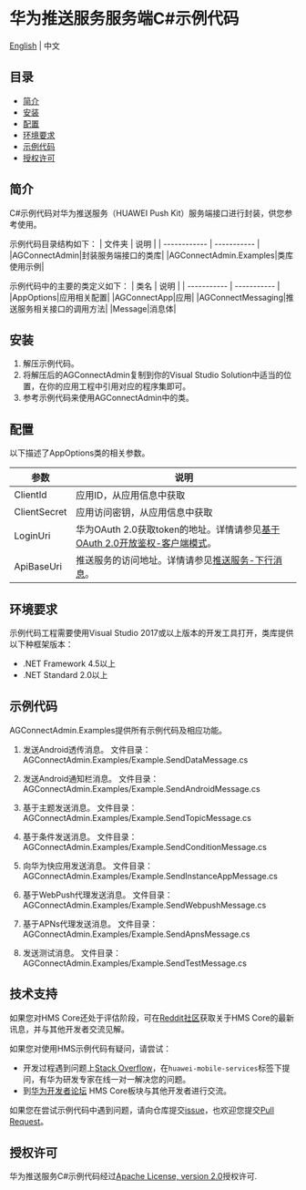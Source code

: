 # 华为推送服务服务端C#示例代码
[English](README.md) | 中文

## 目录
 * [简介](#简介)
 * [安装](#安装)
 * [配置](#配置)
 * [环境要求](#环境要求)
 * [示例代码](#示例代码)
 * [授权许可](#授权许可)

## 简介

C#示例代码对华为推送服务（HUAWEI Push Kit）服务端接口进行封装，供您参考使用。

示例代码目录结构如下：
| 文件夹      | 说明 |
| ------------ | ----------- |
|AGConnectAdmin|封装服务端接口的类库|
|AGConnectAdmin.Examples|类库使用示例|

示例代码中的主要的类定义如下：
| 类名      | 说明 |
| ----------- | ----------- |
|AppOptions|应用相关配置|
|AGConnectApp|应用|
|AGConnectMessaging|推送服务相关接口的调用方法|
|Message|消息体|

## 安装

1. 解压示例代码。
2. 将解压后的AGConnectAdmin复制到你的Visual Studio Solution中适当的位置，在你的应用工程中引用对应的程序集即可。
3. 参考示例代码来使用AGConnectAdmin中的类。

## 配置

以下描述了AppOptions类的相关参数。

| 参数   | 说明 |
| ----------- | ----------- |
|ClientId|应用ID，从应用信息中获取|
|ClientSecret|应用访问密钥，从应用信息中获取|
|LoginUri|华为OAuth 2.0获取token的地址。详情请参见[基于OAuth 2.0开放鉴权-客户端模式](https://developer.huawei.com/consumer/cn/doc/development/HMSCore-Guides/oauth2-0000001212610981#section128682386159?ha_source=hms1)。|
|ApiBaseUri|推送服务的访问地址。详情请参见[推送服务-下行消息](https://developer.huawei.com/consumer/cn/doc/development/HMSCore-Guides/android-server-dev-0000001050040110?ha_source=hms1)。|

## 环境要求

示例代码工程需要使用Visual Studio 2017或以上版本的开发工具打开，类库提供以下种框架版本：

- .NET Framework 4.5以上
- .NET Standard 2.0以上

## 示例代码

AGConnectAdmin.Examples提供所有示例代码及相应功能。

1. 发送Android透传消息。
文件目录：AGConnectAdmin.Examples/Example.SendDataMessage.cs

2. 发送Android通知栏消息。
文件目录：AGConnectAdmin.Examples/Example.SendAndroidMessage.cs

3. 基于主题发送消息。
文件目录：AGConnectAdmin.Examples/Example.SendTopicMessage.cs

4. 基于条件发送消息。
文件目录：AGConnectAdmin.Examples/Example.SendConditionMessage.cs

5. 向华为快应用发送消息。
文件目录：AGConnectAdmin.Examples/Example.SendInstanceAppMessage.cs

6. 基于WebPush代理发送消息。
文件目录：AGConnectAdmin.Examples/Example.SendWebpushMessage.cs

7. 基于APNs代理发送消息。
文件目录：AGConnectAdmin.Examples/Example.SendApnsMessage.cs

8. 发送测试消息。
文件目录：AGConnectAdmin.Examples/Example.SendTestMessage.cs


## 技术支持
如果您对HMS Core还处于评估阶段，可在[Reddit社区](https://www.reddit.com/r/HuaweiDevelopers/)获取关于HMS Core的最新讯息，并与其他开发者交流见解。

如果您对使用HMS示例代码有疑问，请尝试：
- 开发过程遇到问题上[Stack Overflow](https://stackoverflow.com/questions/tagged/huawei-mobile-services?tab=Votes)，在`huawei-mobile-services`标签下提问，有华为研发专家在线一对一解决您的问题。
- 到[华为开发者论坛](https://developer.huawei.com/consumer/cn/forum/blockdisplay?fid=18?ha_source=hms1) HMS Core板块与其他开发者进行交流。

如果您在尝试示例代码中遇到问题，请向仓库提交[issue](https://github.com/HMS-Core/hms-push-serverdemo-csharp/issues)，也欢迎您提交[Pull Request](https://github.com/HMS-Core/hms-push-serverdemo-csharp/pulls)。

## 授权许可
华为推送服务C#示例代码经过[Apache License, version 2.0](http://www.apache.org/licenses/LICENSE-2.0)授权许可.
